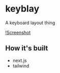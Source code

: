 # keyblay

A keyboard layout thing

[!Screenshot](docs/screenshot.png?raw=true "Screenshot")

## How it's built

* next.js
* tailwind
